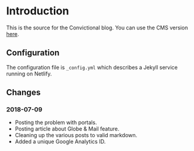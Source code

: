 # Introduction

This is the source for the Convictional blog. You can use the CMS version [here](https://blog.convictional.com/admin).

## Configuration

The configuration file is `_config.yml` which describes a Jekyll service running on Netlify.

## Changes

### 2018-07-09

* Posting the problem with portals.
* Posting article about Globe & Mail feature.
* Cleaning up the various posts to valid markdown.
* Added a unique Google Analytics ID.